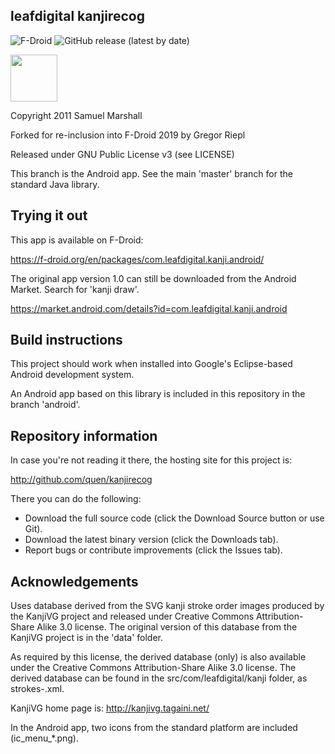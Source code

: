 leafdigital kanjirecog
----------------------

![F-Droid](https://img.shields.io/f-droid/v/com.leafdigital.kanji.android.svg?logo=f-droid)
![GitHub release (latest by date)](https://img.shields.io/github/v/release/onitake/kanjirecog?logo=github)

[<img src="https://fdroid.gitlab.io/artwork/badge/get-it-on.png" height="75">](https://f-droid.org/en/packages/com.leafdigital.kanji.android/)

Copyright 2011 Samuel Marshall

Forked for re-inclusion into F-Droid 2019 by Gregor Riepl

Released under GNU Public License v3 (see LICENSE)

This branch is the Android app. See the main 'master' branch for the standard Java library.


Trying it out
-------------

This app is available on F-Droid:

https://f-droid.org/en/packages/com.leafdigital.kanji.android/

The original app version 1.0 can still be downloaded from the Android Market.
Search for 'kanji draw'.

https://market.android.com/details?id=com.leafdigital.kanji.android


Build instructions
------------------

This project should work when installed into Google's Eclipse-based
Android development system.

An Android app based on this library is included in this repository in
the branch 'android'.

Repository information
----------------------

In case you're not reading it there, the hosting site for this project is:

http://github.com/quen/kanjirecog

There you can do the following:

* Download the full source code (click the Download Source button or use Git).
* Download the latest binary version (click the Downloads tab).
* Report bugs or contribute improvements (click the Issues tab).


Acknowledgements
----------------

Uses database derived from the SVG kanji stroke order images produced by the
KanjiVG project and released under Creative Commons Attribution-Share Alike 3.0
license. The original version of this database from the KanjiVG project is in
the 'data' folder.

As required by this license, the derived database (only) is also available
under the Creative Commons Attribution-Share Alike 3.0 license.
The derived database can be found in the src/com/leafdigital/kanji
folder, as strokes-<date>.xml.

KanjiVG home page is: http://kanjivg.tagaini.net/


In the Android app, two icons from the standard platform are included
(ic_menu_*.png).
